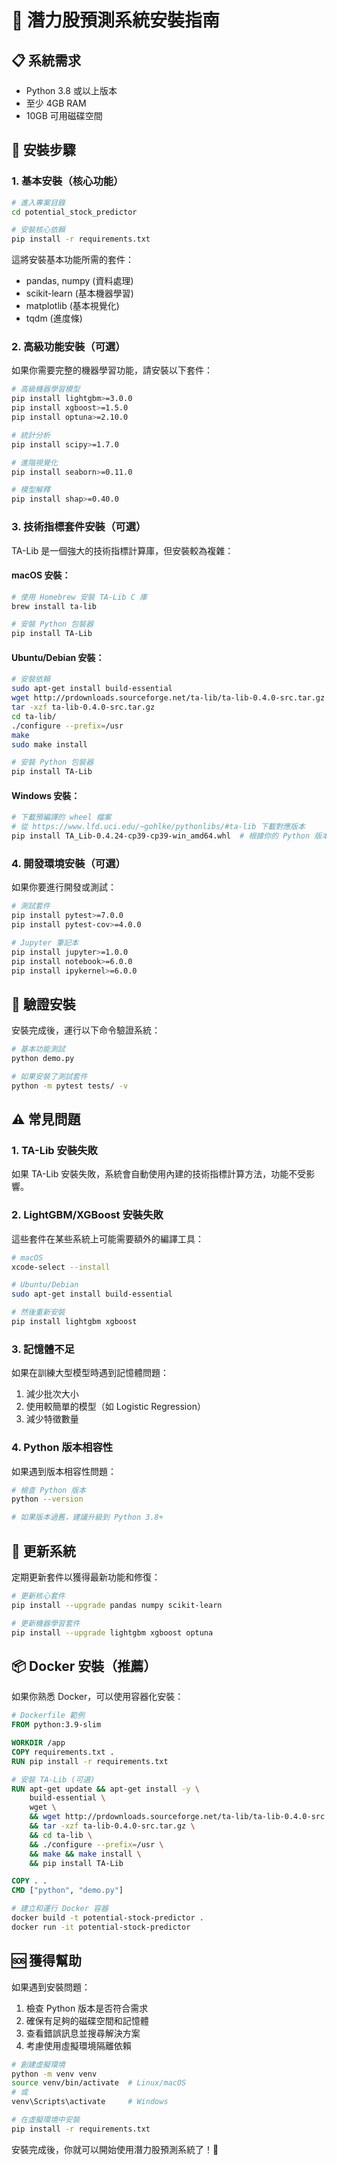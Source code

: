 # 🚀 潛力股預測系統安裝指南

## 📋 系統需求

- Python 3.8 或以上版本
- 至少 4GB RAM
- 10GB 可用磁碟空間

## 🔧 安裝步驟

### 1. 基本安裝（核心功能）

```bash
# 進入專案目錄
cd potential_stock_predictor

# 安裝核心依賴
pip install -r requirements.txt
```

這將安裝基本功能所需的套件：
- pandas, numpy (資料處理)
- scikit-learn (基本機器學習)
- matplotlib (基本視覺化)
- tqdm (進度條)

### 2. 高級功能安裝（可選）

如果你需要完整的機器學習功能，請安裝以下套件：

```bash
# 高級機器學習模型
pip install lightgbm>=3.0.0
pip install xgboost>=1.5.0
pip install optuna>=2.10.0

# 統計分析
pip install scipy>=1.7.0

# 進階視覺化
pip install seaborn>=0.11.0

# 模型解釋
pip install shap>=0.40.0
```

### 3. 技術指標套件安裝（可選）

TA-Lib 是一個強大的技術指標計算庫，但安裝較為複雜：

#### macOS 安裝：
```bash
# 使用 Homebrew 安裝 TA-Lib C 庫
brew install ta-lib

# 安裝 Python 包裝器
pip install TA-Lib
```

#### Ubuntu/Debian 安裝：
```bash
# 安裝依賴
sudo apt-get install build-essential
wget http://prdownloads.sourceforge.net/ta-lib/ta-lib-0.4.0-src.tar.gz
tar -xzf ta-lib-0.4.0-src.tar.gz
cd ta-lib/
./configure --prefix=/usr
make
sudo make install

# 安裝 Python 包裝器
pip install TA-Lib
```

#### Windows 安裝：
```bash
# 下載預編譯的 wheel 檔案
# 從 https://www.lfd.uci.edu/~gohlke/pythonlibs/#ta-lib 下載對應版本
pip install TA_Lib-0.4.24-cp39-cp39-win_amd64.whl  # 根據你的 Python 版本調整
```

### 4. 開發環境安裝（可選）

如果你要進行開發或測試：

```bash
# 測試套件
pip install pytest>=7.0.0
pip install pytest-cov>=4.0.0

# Jupyter 筆記本
pip install jupyter>=1.0.0
pip install notebook>=6.0.0
pip install ipykernel>=6.0.0
```

## 🧪 驗證安裝

安裝完成後，運行以下命令驗證系統：

```bash
# 基本功能測試
python demo.py

# 如果安裝了測試套件
python -m pytest tests/ -v
```

## ⚠️ 常見問題

### 1. TA-Lib 安裝失敗

如果 TA-Lib 安裝失敗，系統會自動使用內建的技術指標計算方法，功能不受影響。

### 2. LightGBM/XGBoost 安裝失敗

這些套件在某些系統上可能需要額外的編譯工具：

```bash
# macOS
xcode-select --install

# Ubuntu/Debian
sudo apt-get install build-essential

# 然後重新安裝
pip install lightgbm xgboost
```

### 3. 記憶體不足

如果在訓練大型模型時遇到記憶體問題：

1. 減少批次大小
2. 使用較簡單的模型（如 Logistic Regression）
3. 減少特徵數量

### 4. Python 版本相容性

如果遇到版本相容性問題：

```bash
# 檢查 Python 版本
python --version

# 如果版本過舊，建議升級到 Python 3.8+
```

## 🔄 更新系統

定期更新套件以獲得最新功能和修復：

```bash
# 更新核心套件
pip install --upgrade pandas numpy scikit-learn

# 更新機器學習套件
pip install --upgrade lightgbm xgboost optuna
```

## 📦 Docker 安裝（推薦）

如果你熟悉 Docker，可以使用容器化安裝：

```dockerfile
# Dockerfile 範例
FROM python:3.9-slim

WORKDIR /app
COPY requirements.txt .
RUN pip install -r requirements.txt

# 安裝 TA-Lib (可選)
RUN apt-get update && apt-get install -y \
    build-essential \
    wget \
    && wget http://prdownloads.sourceforge.net/ta-lib/ta-lib-0.4.0-src.tar.gz \
    && tar -xzf ta-lib-0.4.0-src.tar.gz \
    && cd ta-lib \
    && ./configure --prefix=/usr \
    && make && make install \
    && pip install TA-Lib

COPY . .
CMD ["python", "demo.py"]
```

```bash
# 建立和運行 Docker 容器
docker build -t potential-stock-predictor .
docker run -it potential-stock-predictor
```

## 🆘 獲得幫助

如果遇到安裝問題：

1. 檢查 Python 版本是否符合需求
2. 確保有足夠的磁碟空間和記憶體
3. 查看錯誤訊息並搜尋解決方案
4. 考慮使用虛擬環境隔離依賴

```bash
# 創建虛擬環境
python -m venv venv
source venv/bin/activate  # Linux/macOS
# 或
venv\Scripts\activate     # Windows

# 在虛擬環境中安裝
pip install -r requirements.txt
```

安裝完成後，你就可以開始使用潛力股預測系統了！🎉
